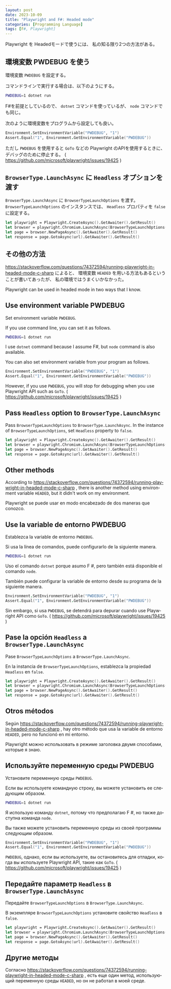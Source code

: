 ```yaml
---
layout: post
date: 2023-10-09
title: "Playwright and F#: Headed mode"
categories: [Programming Language]
tags: [F#, Playwright]
---
```


Playwright を Headedモードで使うには、 私の知る限り2つの方法がある。

## 環境変数 PWDEBUG を使う

環境変数 `PWDEBUG` を設定する。

コマンドラインで実行する場合は、以下のようにする。

```bash
PWDEBUG=1 dotnet run
```

F#を前提としているので、 `dotnet` コマンドを使っているが、 `node` コマンドでも同じ。

次のように環境変数をプログラムから設定しても良い。

```fsharp
Environment.SetEnvironmentVariable("PWDEBUG", "1")
Assert.Equal("1", Environment.GetEnvironmentVariable("PWDEBUG"))
```

ただし `PWDEBUG` を使用すると `GoTo` などの Playwright のAPIを使用するときに、
デバッグのために停止する。
( https://github.com/microsoft/playwright/issues/19425 )

## `BrowserType.LaunchAsync` に `Headless` オプションを渡す

`BrowserType.LaunchAsync` に `BrowserTypeLaunchOptions` を渡す。
`BrowserTypeLaunchOptions` のインスタンスでは、 `Headless` プロパティを `false` に設定する。

```fsharp
let playwright = Playwright.CreateAsync().GetAwaiter().GetResult()
let browser = playwright.Chromium.LaunchAsync(BrowserTypeLaunchOptions(Headless=false)).GetAwaiter().GetResult()
let page = browser.NewPageAsync().GetAwaiter().GetResult()
let response = page.GotoAsync(url).GetAwaiter().GetResult()
```

## その他の方法

https://stackoverflow.com/questions/74372594/running-playwright-in-headed-mode-c-sharp
によると、 環境変数 `HEADED` を用いる方法もあるということが書いてあったが、
私の環境ではうまくいかなかった。

<div lang="en">

Playwright can be used in headed mode in two ways that I know.

## Use environment variable PWDEBUG

Set environment variable `PWDEBUG`.

If you use command line, you can set it as follows.

```bash
PWDEBUG=1 dotnet run
```

I use `dotnet` command because I assume F#, but `node` command is also available.

You can also set environment variable from your program as follows.

```fsharp
Environment.SetEnvironmentVariable("PWDEBUG", "1")
Assert.Equal("1", Environment.GetEnvironmentVariable("PWDEBUG"))
```

However, if you use `PWDEBUG`, you will stop for debugging when you use Playwright API such as `GoTo`.
( https://github.com/microsoft/playwright/issues/19425 )

## Pass `Headless` option to `BrowserType.LaunchAsync`

Pass `BrowserTypeLaunchOptions` to `BrowserType.LaunchAsync`.
In the instance of `BrowserTypeLaunchOptions`, set `Headless` property to `false`.

```fsharp
let playwright = Playwright.CreateAsync().GetAwaiter().GetResult()
let browser = playwright.Chromium.LaunchAsync(BrowserTypeLaunchOptions(Headless=false)).GetAwaiter().GetResult()
let page = browser.NewPageAsync().GetAwaiter().GetResult()
let response = page.GotoAsync(url).GetAwaiter().GetResult()
```

## Other methods

According to https://stackoverflow.com/questions/74372594/running-playwright-in-headed-mode-c-sharp ,
there is another method using environment variable `HEADED`, but it didn't work on my environment.

</div>

<div lang="es">
Playwright se puede usar en modo encabezado de dos maneras que conozco.

## Use la variable de entorno PWDEBUG

Establezca la variable de entorno `PWDEBUG`.

Si usa la línea de comandos, puede configurarlo de la siguiente manera.

```bash
PWDEBUG=1 dotnet run
```

Uso el comando `dotnet` porque asumo F #, pero también está disponible el comando `node`.

También puede configurar la variable de entorno desde su programa de la siguiente manera.

```fsharp
Environment.SetEnvironmentVariable("PWDEBUG", "1")
Assert.Equal("1", Environment.GetEnvironmentVariable("PWDEBUG"))
```

Sin embargo, si usa `PWDEBUG`, se detendrá para depurar cuando use Playwright API como `GoTo`.
( https://github.com/microsoft/playwright/issues/19425 )

## Pase la opción `Headless` a `BrowserType.LaunchAsync`

Pase `BrowserTypeLaunchOptions` a `BrowserType.LaunchAsync`.

En la instancia de `BrowserTypeLaunchOptions`, establezca la propiedad `Headless` en `false`.

```fsharp
let playwright = Playwright.CreateAsync().GetAwaiter().GetResult()
let browser = playwright.Chromium.LaunchAsync(BrowserTypeLaunchOptions(Headless=false)).GetAwaiter().GetResult()
let page = browser.NewPageAsync().GetAwaiter().GetResult()
let response = page.GotoAsync(url).GetAwaiter().GetResult()
```

## Otros métodos

Según https://stackoverflow.com/questions/74372594/running-playwright-in-headed-mode-c-sharp ,
hay otro método que usa la variable de entorno `HEADED`, pero no funcionó en mi entorno.
</div>

<div lang="ru">
Playwright можно использовать в режиме заголовка двумя способами, которые я знаю.

## Используйте переменную среды PWDEBUG

Установите переменную среды `PWDEBUG`.

Если вы используете командную строку, вы можете установить ее следующим образом.

```bash
PWDEBUG=1 dotnet run
```

Я использую команду `dotnet`, потому что предполагаю F #, но также доступна команда `node`.

Вы также можете установить переменную среды из своей программы следующим образом.

```fsharp
Environment.SetEnvironmentVariable("PWDEBUG", "1")
Assert.Equal("1", Environment.GetEnvironmentVariable("PWDEBUG"))
```

`PWDEBUG`, однако, если вы используете, вы остановитесь для отладки, когда вы используете Playwright API, такие как `GoTo`.
( https://github.com/microsoft/playwright/issues/19425 )

## Передайте параметр `Headless` в `BrowserType.LaunchAsync`

Передайте `BrowserTypeLaunchOptions` в `BrowserType.LaunchAsync`.

В экземпляре `BrowserTypeLaunchOptions` установите свойство `Headless` в `false`.

```fsharp
let playwright = Playwright.CreateAsync().GetAwaiter().GetResult()
let browser = playwright.Chromium.LaunchAsync(BrowserTypeLaunchOptions(Headless=false)).GetAwaiter().GetResult()
let page = browser.NewPageAsync().GetAwaiter().GetResult()
let response = page.GotoAsync(url).GetAwaiter().GetResult()
```

## Другие методы

Согласно https://stackoverflow.com/questions/74372594/running-playwright-in-headed-mode-c-sharp ,
есть еще один метод, использующий переменную среды `HEADED`, но он не работал в моей среде.
</div>
